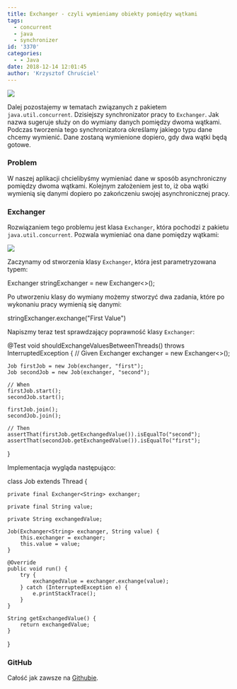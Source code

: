 ```yaml
---
title: Exchanger - czyli wymieniamy obiekty pomiędzy wątkami
tags:
  - concurrent
  - java
  - synchronizer
id: '3370'
categories:
  - - Java
date: 2018-12-14 12:01:45
author: 'Krzysztof Chruściel'
---
```


![](http://codecouple.pl/wp-content/uploads/2017/02/java-logo.png)

Dalej pozostajemy w tematach związanych z pakietem `java.util.concurrent`. Dzisiejszy synchronizator pracy to `Exchanger`. Jak nazwa sugeruje służy on do wymiany danych pomiędzy dwoma wątkami. Podczas tworzenia tego synchronizatora określamy jakiego typu dane chcemy wymienić. Dane zostaną wymienione dopiero, gdy dwa wątki będą gotowe.
<!-- more -->
### Problem

W naszej aplikacji chcielibyśmy wymieniać dane w sposób asynchroniczny pomiędzy dwoma wątkami. Kolejnym założeniem jest to, iż oba wątki wymienią się danymi dopiero po zakończeniu swojej asynchronicznej pracy.

### Exchanger

Rozwiązaniem tego problemu jest klasa `Exchanger`, która pochodzi z pakietu `java.util.concurrent`. Pozwala wymieniać ona dane pomiędzy wątkami:

![](http://codecouple.pl/wp-content/uploads/2018/12/Screen-Shot-2018-11-19-at-12.35.49-1024x372.png)

Zaczynamy od stworzenia klasy `Exchanger`, która jest parametryzowana typem:

Exchanger<String> stringExchanger = new Exchanger<>();

Po utworzeniu klasy do wymiany możemy stworzyć dwa zadania, które po wykonaniu pracy wymienią się danymi:

stringExchanger.exchange("First Value")

Napiszmy teraz test sprawdzający poprawność klasy `Exchanger`:

@Test
void shouldExchangeValuesBetweenThreads() throws InterruptedException {
    // Given
    Exchanger<String> exchanger = new Exchanger<>();

    Job firstJob = new Job(exchanger, "first");
    Job secondJob = new Job(exchanger, "second");

    // When
    firstJob.start();
    secondJob.start();

    firstJob.join();
    secondJob.join();

    // Then
    assertThat(firstJob.getExchangedValue()).isEqualTo("second");
    assertThat(secondJob.getExchangedValue()).isEqualTo("first");
}

Implementacja wygląda następująco:

class Job extends Thread {

    private final Exchanger<String> exchanger;

    private final String value;

    private String exchangedValue;

    Job(Exchanger<String> exchanger, String value) {
        this.exchanger = exchanger;
        this.value = value;
    }

    @Override
    public void run() {
        try {
            exchangedValue = exchanger.exchange(value);
        } catch (InterruptedException e) {
            e.printStackTrace();
        }
    }

    String getExchangedValue() {
        return exchangedValue;
    }
}

### GitHub

Całość jak zawsze na [Githubie](https://github.com/kchrusciel/CodeCouple/tree/master/Exchanger).